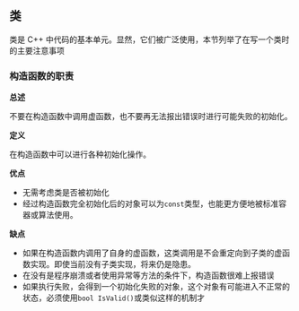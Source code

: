 ## 类

类是 C++ 中代码的基本单元。显然，它们被广泛使用，本节列举了在写一个类时的主要注意事项

### 构造函数的职责

**总述**

不要在构造函数中调用虚函数，也不要再无法报出错误时进行可能失败的初始化。

**定义**

在构造函数中可以进行各种初始化操作。

**优点**

* 无需考虑类是否被初始化
* 经过构造函数完全初始化后的对象可以为`const`类型，也能更方便地被标准容器或算法使用。

**缺点**

* 如果在构造函数内调用了自身的虚函数，这类调用是不会重定向到子类的虚函数实现。即使当前没有子类实现，将来仍是隐患。
* 在没有是程序崩溃或者使用异常等方法的条件下，构造函数很难上报错误
* 如果执行失败，会得到一个初始化失败的对象，这个对象有可能进入不正常的状态，必须使用`bool IsValid()`或类似这样的机制才